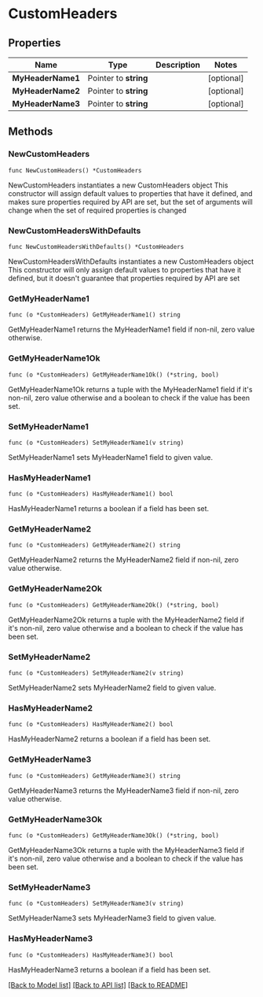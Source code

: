 # CustomHeaders

## Properties

Name | Type | Description | Notes
------------ | ------------- | ------------- | -------------
**MyHeaderName1** | Pointer to **string** |  | [optional] 
**MyHeaderName2** | Pointer to **string** |  | [optional] 
**MyHeaderName3** | Pointer to **string** |  | [optional] 

## Methods

### NewCustomHeaders

`func NewCustomHeaders() *CustomHeaders`

NewCustomHeaders instantiates a new CustomHeaders object
This constructor will assign default values to properties that have it defined,
and makes sure properties required by API are set, but the set of arguments
will change when the set of required properties is changed

### NewCustomHeadersWithDefaults

`func NewCustomHeadersWithDefaults() *CustomHeaders`

NewCustomHeadersWithDefaults instantiates a new CustomHeaders object
This constructor will only assign default values to properties that have it defined,
but it doesn't guarantee that properties required by API are set

### GetMyHeaderName1

`func (o *CustomHeaders) GetMyHeaderName1() string`

GetMyHeaderName1 returns the MyHeaderName1 field if non-nil, zero value otherwise.

### GetMyHeaderName1Ok

`func (o *CustomHeaders) GetMyHeaderName1Ok() (*string, bool)`

GetMyHeaderName1Ok returns a tuple with the MyHeaderName1 field if it's non-nil, zero value otherwise
and a boolean to check if the value has been set.

### SetMyHeaderName1

`func (o *CustomHeaders) SetMyHeaderName1(v string)`

SetMyHeaderName1 sets MyHeaderName1 field to given value.

### HasMyHeaderName1

`func (o *CustomHeaders) HasMyHeaderName1() bool`

HasMyHeaderName1 returns a boolean if a field has been set.

### GetMyHeaderName2

`func (o *CustomHeaders) GetMyHeaderName2() string`

GetMyHeaderName2 returns the MyHeaderName2 field if non-nil, zero value otherwise.

### GetMyHeaderName2Ok

`func (o *CustomHeaders) GetMyHeaderName2Ok() (*string, bool)`

GetMyHeaderName2Ok returns a tuple with the MyHeaderName2 field if it's non-nil, zero value otherwise
and a boolean to check if the value has been set.

### SetMyHeaderName2

`func (o *CustomHeaders) SetMyHeaderName2(v string)`

SetMyHeaderName2 sets MyHeaderName2 field to given value.

### HasMyHeaderName2

`func (o *CustomHeaders) HasMyHeaderName2() bool`

HasMyHeaderName2 returns a boolean if a field has been set.

### GetMyHeaderName3

`func (o *CustomHeaders) GetMyHeaderName3() string`

GetMyHeaderName3 returns the MyHeaderName3 field if non-nil, zero value otherwise.

### GetMyHeaderName3Ok

`func (o *CustomHeaders) GetMyHeaderName3Ok() (*string, bool)`

GetMyHeaderName3Ok returns a tuple with the MyHeaderName3 field if it's non-nil, zero value otherwise
and a boolean to check if the value has been set.

### SetMyHeaderName3

`func (o *CustomHeaders) SetMyHeaderName3(v string)`

SetMyHeaderName3 sets MyHeaderName3 field to given value.

### HasMyHeaderName3

`func (o *CustomHeaders) HasMyHeaderName3() bool`

HasMyHeaderName3 returns a boolean if a field has been set.


[[Back to Model list]](../README.md#documentation-for-models) [[Back to API list]](../README.md#documentation-for-api-endpoints) [[Back to README]](../README.md)


